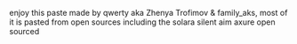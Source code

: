 enjoy this paste made by qwerty aka Zhenya Trofimov & family_aks, most of it is pasted from open sources including the solara silent aim axure open sourced
